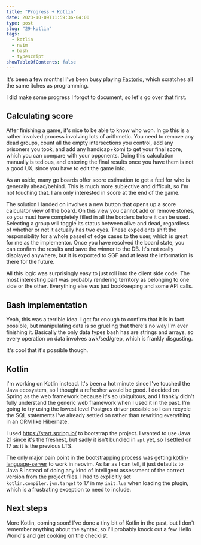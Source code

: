 ```yaml
---
title: "Progress + Kotlin"
date: 2023-10-09T11:59:36-04:00
type: post
slug: "29-kotlin"
tags:
  - kotlin
  - nvim
  - bash
  - typescript
showTableOfContents: false
---
```


It's been a few months! I've been busy playing [Factorio](https://www.factorio.com/), which scratches all the same itches as programming.

I did make some progress I forgot to document, so let's go over that first.

## Calculating score
After finishing a game, it's nice to be able to know who won. In go this is a rather involved process involving lots of arithmetic. You need to remove any dead groups, count all the empty intersections you control, add any prisoners you took, and add any handicap+komi to get your final score, which you can compare with your opponents. Doing this calculation manually is tedious, and entering the final results once you have them is not a good UX, since you have to edit the game info.

As an aside, many go boards offer score estimation to get a feel for who is generally ahead/behind. This is much more subjective and difficult, so I'm not touching that. I am only interested in score at the end of the game.

The solution I landed on involves a new button that opens up a score calculator view of the board. On this view you cannot add or remove stones, so you must have completely filled in all the borders before it can be used. Selecting a group will toggle its status between alive and dead, regardless of whether or not it actually has two eyes. These expedients shift the responsibility for a whole passel of edge cases to the user, which is great for me as the implementor. Once you have resolved the board state, you can confirm the results and save the winner to the DB. It's not really displayed anywhere, but it is exported to SGF and at least the information is there for the future.

All this logic was surprisingly easy to just roll into the client side code. The most interesting part was probably rendering territory as belonging to one side or the other. Everything else was just bookkeeping and some API calls.

## Bash implementation
Yeah, this was a terrible idea. I got far enough to confirm that it is in fact possible, but manipulating data is so grueling that there's no way I'm ever finishing it. Basically the only data types bash has are strings and arrays, so every operation on data involves awk/sed/grep, which is frankly disgusting.

It's cool that it's possible though.

## Kotlin
I'm working on Kotlin instead. It's been a hot minute since I've touched the Java ecosystem, so I thought a refresher would be good. I decided on Spring as the web framework because it's so ubiquitous, and I frankly didn't fully understand the generic web framework when I used it in the past. I'm going to try using the lowest level Postgres driver possible so I can recycle the SQL statements I've already settled on rather than rewriting everything in an ORM like Hibernate.

I used https://start.spring.io/ to bootstrap the project. I wanted to use Java 21 since it's the freshest, but sadly it isn't bundled in `apt` yet, so I settled on 17 as it is the previous LTS.

The only major pain point in the bootstrapping process was getting [kotlin-language-server](https://github.com/fwcd/kotlin-language-server) to work in neovim. As far as I can tell, it just defaults to Java 8 instead of doing any kind of intelligent assessment of the correct version from the project files. I had to explicitly set `kotlin.compiler.jvm.target` to 17 in my `init.lua` when loading the plugin, which is a frustrating exception to need to include.

## Next steps
More Kotlin, coming soon! I've done a tiny bit of Kotlin in the past, but I don't remember anything about the syntax, so I'll probably knock out a few Hello World's and get cooking on the checklist.
